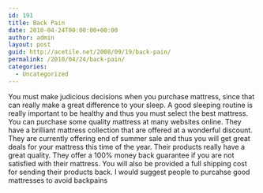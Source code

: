 ```yaml
---
id: 191
title: Back Pain
date: 2010-04-24T00:00:00+00:00
author: admin
layout: post
guid: http://acetile.net/2008/09/19/back-pain/
permalink: /2010/04/24/back-pain/
categories:
  - Uncategorized
---
```

You must make judicious decisions when you purchase mattress, since that can really make a great difference to your sleep. A good sleeping routine is really important to be healthy and thus you must select the best mattress. You can purchase some quality mattress at many websites online. They have a brilliant mattress collection that are offered at a wonderful discount. They are currently offering end of summer sale and thus you will get great deals for your mattress this time of the year. Their products really have a great quality. They offer a 100% money back guarantee if you are not satisfied with their mattress. You will also be provided a full shipping cost for sending their products back. I would suggest people to purcahse good mattresses to avoid backpains